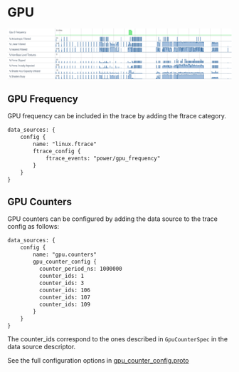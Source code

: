 # GPU

![](/docs/images/gpu-counters.png)

## GPU Frequency

GPU frequency can be included in the trace by adding the ftrace category.

```
data_sources: {
    config {
        name: "linux.ftrace"
        ftrace_config {
            ftrace_events: "power/gpu_frequency"
        }
    }
}
```

## GPU Counters

GPU counters can be configured by adding the data source to the trace config as follows:

```
data_sources: {
    config {
        name: "gpu.counters"
        gpu_counter_config {
          counter_period_ns: 1000000
          counter_ids: 1
          counter_ids: 3
          counter_ids: 106
          counter_ids: 107
          counter_ids: 109
        }
    }
}
```

The counter_ids correspond to the ones described in `GpuCounterSpec` in the data source descriptor.

See the full configuration options in [gpu\_counter\_config.proto](/protos/perfetto/config/gpu/gpu_counter_config.proto)

